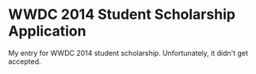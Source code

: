 WWDC 2014 Student Scholarship Application
=========================================

My entry for WWDC 2014 student scholarship. Unfortunately, it didn't get accepted.
